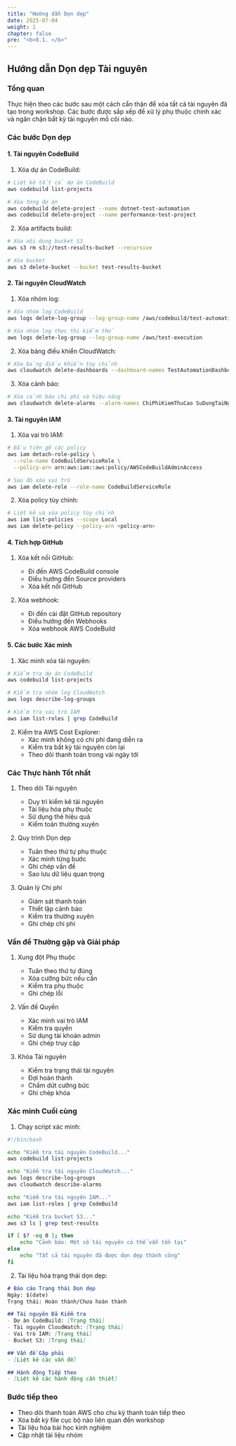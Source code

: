 ```yaml
---
title: "Hướng dẫn Dọn dẹp"
date: 2025-07-04
weight: 1
chapter: false
pre: "<b>8.1. </b>"
---
```


## Hướng dẫn Dọn dẹp Tài nguyên

### Tổng quan
Thực hiện theo các bước sau một cách cẩn thận để xóa tất cả tài nguyên đã tạo trong workshop. Các bước được sắp xếp để xử lý phụ thuộc chính xác và ngăn chặn bất kỳ tài nguyên mồ côi nào.

### Các bước Dọn dẹp

#### 1. Tài nguyên CodeBuild

1. Xóa dự án CodeBuild:
```bash
# Liệt kê tất cả dự án CodeBuild
aws codebuild list-projects

# Xóa từng dự án
aws codebuild delete-project --name dotnet-test-automation
aws codebuild delete-project --name performance-test-project
```

2. Xóa artifacts build:
```bash
# Xóa nội dung bucket S3
aws s3 rm s3://test-results-bucket --recursive

# Xóa bucket
aws s3 delete-bucket --bucket test-results-bucket
```

#### 2. Tài nguyên CloudWatch

1. Xóa nhóm log:
```bash
# Xóa nhóm log CodeBuild
aws logs delete-log-group --log-group-name /aws/codebuild/test-automation

# Xóa nhóm log thực thi kiểm thử
aws logs delete-log-group --log-group-name /aws/test-execution
```

2. Xóa bảng điều khiển CloudWatch:
```bash
# Xóa bảng điều khiển tùy chỉnh
aws cloudwatch delete-dashboards --dashboard-names TestAutomationDashboard
```

3. Xóa cảnh báo:
```bash
# Xóa cảnh báo chi phí và hiệu năng
aws cloudwatch delete-alarms --alarm-names ChiPhiKiemThuCao SuDungTaiNguyenCao
```

#### 3. Tài nguyên IAM

1. Xóa vai trò IAM:
```bash
# Đầu tiên gỡ các policy
aws iam detach-role-policy \
  --role-name CodeBuildServiceRole \
  --policy-arn arn:aws:iam::aws:policy/AWSCodeBuildAdminAccess

# Sau đó xóa vai trò
aws iam delete-role --role-name CodeBuildServiceRole
```

2. Xóa policy tùy chỉnh:
```bash
# Liệt kê và xóa policy tùy chỉnh
aws iam list-policies --scope Local
aws iam delete-policy --policy-arn <policy-arn>
```

#### 4. Tích hợp GitHub

1. Xóa kết nối GitHub:
   - Đi đến AWS CodeBuild console
   - Điều hướng đến Source providers
   - Xóa kết nối GitHub

2. Xóa webhook:
   - Đi đến cài đặt GitHub repository
   - Điều hướng đến Webhooks
   - Xóa webhook AWS CodeBuild

#### 5. Các bước Xác minh

1. Xác minh xóa tài nguyên:
```bash
# Kiểm tra dự án CodeBuild
aws codebuild list-projects

# Kiểm tra nhóm log CloudWatch
aws logs describe-log-groups

# Kiểm tra vai trò IAM
aws iam list-roles | grep CodeBuild
```

2. Kiểm tra AWS Cost Explorer:
   - Xác minh không có chi phí đang diễn ra
   - Kiểm tra bất kỳ tài nguyên còn lại
   - Theo dõi thanh toán trong vài ngày tới

### Các Thực hành Tốt nhất

1. Theo dõi Tài nguyên
   - Duy trì kiểm kê tài nguyên
   - Tài liệu hóa phụ thuộc
   - Sử dụng thẻ hiệu quả
   - Kiểm toán thường xuyên

2. Quy trình Dọn dẹp
   - Tuân theo thứ tự phụ thuộc
   - Xác minh từng bước
   - Ghi chép vấn đề
   - Sao lưu dữ liệu quan trọng

3. Quản lý Chi phí
   - Giám sát thanh toán
   - Thiết lập cảnh báo
   - Kiểm tra thường xuyên
   - Ghi chép chi phí

### Vấn đề Thường gặp và Giải pháp

1. Xung đột Phụ thuộc
   - Tuân theo thứ tự đúng
   - Xóa cưỡng bức nếu cần
   - Kiểm tra phụ thuộc
   - Ghi chép lỗi

2. Vấn đề Quyền
   - Xác minh vai trò IAM
   - Kiểm tra quyền
   - Sử dụng tài khoản admin
   - Ghi chép truy cập

3. Khóa Tài nguyên
   - Kiểm tra trạng thái tài nguyên
   - Đợi hoàn thành
   - Chấm dứt cưỡng bức
   - Ghi chép khóa

### Xác minh Cuối cùng

1. Chạy script xác minh:
```bash
#!/bin/bash

echo "Kiểm tra tài nguyên CodeBuild..."
aws codebuild list-projects

echo "Kiểm tra tài nguyên CloudWatch..."
aws logs describe-log-groups
aws cloudwatch describe-alarms

echo "Kiểm tra tài nguyên IAM..."
aws iam list-roles | grep CodeBuild

echo "Kiểm tra bucket S3..."
aws s3 ls | grep test-results

if [ $? -eq 0 ]; then
    echo "Cảnh báo: Một số tài nguyên có thể vẫn tồn tại"
else
    echo "Tất cả tài nguyên đã được dọn dẹp thành công"
fi
```

2. Tài liệu hóa trạng thái dọn dẹp:
```markdown
# Báo cáo Trạng thái Dọn dẹp
Ngày: $(date)
Trạng thái: Hoàn thành/Chưa hoàn thành

## Tài nguyên Đã Kiểm tra
- Dự án CodeBuild: [Trạng thái]
- Tài nguyên CloudWatch: [Trạng thái]
- Vai trò IAM: [Trạng thái]
- Bucket S3: [Trạng thái]

## Vấn đề Gặp phải
- [Liệt kê các vấn đề]

## Hành động Tiếp theo
- [Liệt kê các hành động cần thiết]
```

### Bước tiếp theo
- Theo dõi thanh toán AWS cho chu kỳ thanh toán tiếp theo
- Xóa bất kỳ file cục bộ nào liên quan đến workshop
- Tài liệu hóa bài học kinh nghiệm
- Cập nhật tài liệu nhóm
